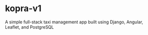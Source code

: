 # kopra-v1
A simple full-stack taxi management app built using Django, Angular, Leaflet, and PostgreSQL
